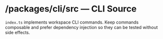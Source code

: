 # /packages/cli/src — CLI Source

`index.ts` implements workspace CLI commands. Keep commands composable and
prefer dependency injection so they can be tested without side effects.

